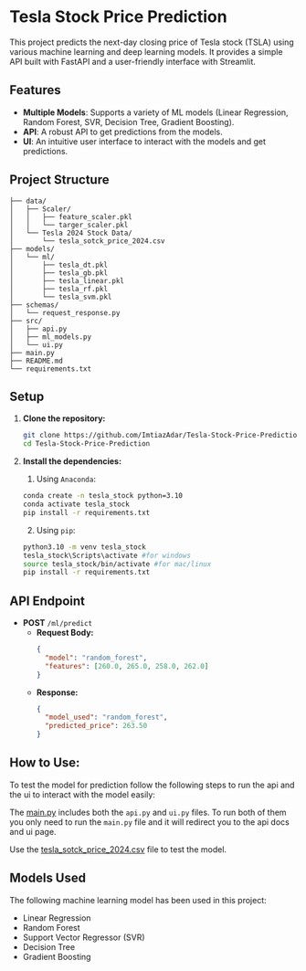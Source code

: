 # Tesla Stock Price Prediction

This project predicts the next-day closing price of Tesla stock (TSLA) using various machine learning and deep learning models. It provides a simple API built with FastAPI and a user-friendly interface with Streamlit. 

## Features

-   **Multiple Models**: Supports a variety of ML models (Linear Regression, Random Forest, SVR, Decision Tree, Gradient Boosting).
-   **API**: A robust API to get predictions from the models.
-   **UI**: An intuitive user interface to interact with the models and get predictions.

## Project Structure
```
├── data/
│   ├── Scaler/
│   │   ├── feature_scaler.pkl
│   │   └── targer_scaler.pkl
│   └── Tesla 2024 Stock Data/
│       └── tesla_sotck_price_2024.csv
├── models/
│   └── ml/
│       ├── tesla_dt.pkl
│       ├── tesla_gb.pkl
│       ├── tesla_linear.pkl
│       ├── tesla_rf.pkl
│       └── tesla_svm.pkl
├── schemas/
│   └── request_response.py
├── src/
│   ├── api.py
│   ├── ml_models.py
│   └── ui.py
├── main.py
├── README.md
└── requirements.txt
```

## Setup

1.  **Clone the repository:**

    ```bash
    git clone https://github.com/ImtiazAdar/Tesla-Stock-Price-Prediction.git
    cd Tesla-Stock-Price-Prediction
    ```

2.  **Install the dependencies:**

    1. Using `Anaconda`:

    ```bash
    conda create -n tesla_stock python=3.10
    conda activate tesla_stock
    pip install -r requirements.txt 
    ```

    2. Using `pip`:

    ```bash
    python3.10 -m venv tesla_stock
    tesla_stock\Scripts\activate #for windows
    source tesla_stock/bin/activate #for mac/linux
    pip install -r requirements.txt
    ```

## API Endpoint

-   **POST** `/ml/predict`
    -   **Request Body:**
        ```json
        {
          "model": "random_forest",
          "features": [260.0, 265.0, 258.0, 262.0]
        }
        ```
    -   **Response:**
        ```json
        {
          "model_used": "random_forest",
          "predicted_price": 263.50
        }
        ```

## How to Use:

To test the model for prediction follow the following steps to run the api and the ui to interact with the model easily:

The [main.py](./main.py) includes both the `api.py` and `ui.py` files. To run both of them you only need to run the `main.py` file and it will redirect you to the api docs and ui page.

Use the [tesla_sotck_price_2024.csv](./data/Tesla%202024%20Stock%20Data/tesla_sotck_price_2024.csv) file to test the model.

## Models Used

The following machine learning model has been used in this project:

-   Linear Regression
-   Random Forest
-   Support Vector Regressor (SVR)
-   Decision Tree
-   Gradient Boosting
